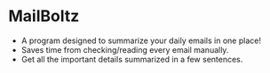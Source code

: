 # MailBoltz
- A program designed to summarize your daily emails in one place!
- Saves time from checking/reading every email manually.
- Get all the important details summarized in a few sentences.